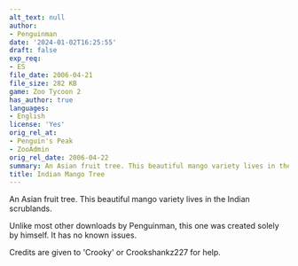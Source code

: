 ```yaml
---
alt_text: null
author:
- Penguinman
date: '2024-01-02T16:25:55'
draft: false
exp_req:
- ES
file_date: 2006-04-21
file_size: 282 KB
game: Zoo Tycoon 2
has_author: true
languages:
- English
license: 'Yes'
orig_rel_at:
- Penguin's Peak
- ZooAdmin
orig_rel_date: 2006-04-22
summary: An Asian fruit tree. This beautiful mango variety lives in the Indian scrublands.
title: Indian Mango Tree
---
```

An Asian fruit tree. This beautiful mango variety lives in the Indian scrublands.

Unlike most other downloads by Penguinman, this one was created solely by himself. It has no known issues.

Credits are given to 'Crooky' or Crookshankz227 for help.